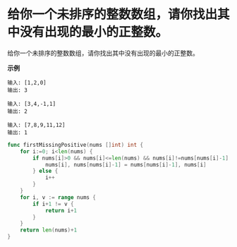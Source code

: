 # 给你一个未排序的整数数组，请你找出其中没有出现的最小的正整数。

给你一个未排序的整数数组，请你找出其中没有出现的最小的正整数。

**示例**

```
输入: [1,2,0]
输出: 3

输入: [3,4,-1,1]
输出: 2

输入: [7,8,9,11,12]
输出: 1
```

```go
func firstMissingPositive(nums []int) int {
    for i:=0; i<len(nums) {
        if nums[i]>0 && nums[i]<=len(nums) && nums[i]!=nums[nums[i]-1] {
            nums[i], nums[nums[i]-1] = nums[nums[i]-1], nums[i]
        } else {
            i++
        }
    }
    for i, v := range nums {
        if i+1 != v {
            return i+1
        }
    }
    return len(nums)+1
}
```

